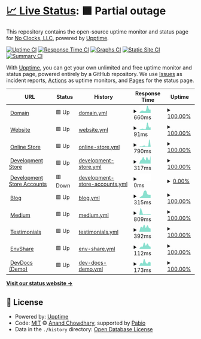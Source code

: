 # [📈 Live Status](https://demo.upptime.js.org): <!--live status--> **🟧 Partial outage**

This repository contains the open-source uptime monitor and status page for [No Clocks, LLC](https://website.noclocks.dev), powered by [Upptime](https://github.com/upptime/upptime).

[![Uptime CI](https://github.com/noclocks/noclocks-uptime/workflows/Uptime%20CI/badge.svg)](https://github.com/noclocks/noclocks-uptime/actions?query=workflow%3A%22Uptime+CI%22)
[![Response Time CI](https://github.com/noclocks/noclocks-uptime/workflows/Response%20Time%20CI/badge.svg)](https://github.com/noclocks/noclocks-uptime/actions?query=workflow%3A%22Response+Time+CI%22)
[![Graphs CI](https://github.com/noclocks/noclocks-uptime/workflows/Graphs%20CI/badge.svg)](https://github.com/noclocks/noclocks-uptime/actions?query=workflow%3A%22Graphs+CI%22)
[![Static Site CI](https://github.com/noclocks/noclocks-uptime/workflows/Static%20Site%20CI/badge.svg)](https://github.com/noclocks/noclocks-uptime/actions?query=workflow%3A%22Static+Site+CI%22)
[![Summary CI](https://github.com/noclocks/noclocks-uptime/workflows/Summary%20CI/badge.svg)](https://github.com/noclocks/noclocks-uptime/actions?query=workflow%3A%22Summary+CI%22)

With [Upptime](https://upptime.js.org), you can get your own unlimited and free uptime monitor and status page, powered entirely by a GitHub repository. We use [Issues](https://github.com/noclocks/noclocks-uptime/issues) as incident reports, [Actions](https://github.com/noclocks/noclocks-uptime/actions) as uptime monitors, and [Pages](https://demo.upptime.js.org) for the status page.

<!--start: status pages-->
<!-- This summary is generated by Upptime (https://github.com/upptime/upptime) -->
<!-- Do not edit this manually, your changes will be overwritten -->
<!-- prettier-ignore -->
| URL | Status | History | Response Time | Uptime |
| --- | ------ | ------- | ------------- | ------ |
| <img alt="" src="https://icons.duckduckgo.com/ip3/noclocks.dev.ico" height="13"> [Domain](https://noclocks.dev) | 🟩 Up | [domain.yml](https://github.com/noclocks/noclocks-uptime/commits/HEAD/history/domain.yml) | <details><summary><img alt="Response time graph" src="./graphs/domain/response-time-week.png" height="20"> 660ms</summary><br><a href="https://noclocks.github.io/noclocks-uptime/history/domain"><img alt="Response time 612" src="https://img.shields.io/endpoint?url=https%3A%2F%2Fraw.githubusercontent.com%2Fnoclocks%2Fnoclocks-uptime%2FHEAD%2Fapi%2Fdomain%2Fresponse-time.json"></a><br><a href="https://noclocks.github.io/noclocks-uptime/history/domain"><img alt="24-hour response time 940" src="https://img.shields.io/endpoint?url=https%3A%2F%2Fraw.githubusercontent.com%2Fnoclocks%2Fnoclocks-uptime%2FHEAD%2Fapi%2Fdomain%2Fresponse-time-day.json"></a><br><a href="https://noclocks.github.io/noclocks-uptime/history/domain"><img alt="7-day response time 660" src="https://img.shields.io/endpoint?url=https%3A%2F%2Fraw.githubusercontent.com%2Fnoclocks%2Fnoclocks-uptime%2FHEAD%2Fapi%2Fdomain%2Fresponse-time-week.json"></a><br><a href="https://noclocks.github.io/noclocks-uptime/history/domain"><img alt="30-day response time 612" src="https://img.shields.io/endpoint?url=https%3A%2F%2Fraw.githubusercontent.com%2Fnoclocks%2Fnoclocks-uptime%2FHEAD%2Fapi%2Fdomain%2Fresponse-time-month.json"></a><br><a href="https://noclocks.github.io/noclocks-uptime/history/domain"><img alt="1-year response time 612" src="https://img.shields.io/endpoint?url=https%3A%2F%2Fraw.githubusercontent.com%2Fnoclocks%2Fnoclocks-uptime%2FHEAD%2Fapi%2Fdomain%2Fresponse-time-year.json"></a></details> | <details><summary><a href="https://noclocks.github.io/noclocks-uptime/history/domain">100.00%</a></summary><a href="https://noclocks.github.io/noclocks-uptime/history/domain"><img alt="All-time uptime 99.85%" src="https://img.shields.io/endpoint?url=https%3A%2F%2Fraw.githubusercontent.com%2Fnoclocks%2Fnoclocks-uptime%2FHEAD%2Fapi%2Fdomain%2Fuptime.json"></a><br><a href="https://noclocks.github.io/noclocks-uptime/history/domain"><img alt="24-hour uptime 100.00%" src="https://img.shields.io/endpoint?url=https%3A%2F%2Fraw.githubusercontent.com%2Fnoclocks%2Fnoclocks-uptime%2FHEAD%2Fapi%2Fdomain%2Fuptime-day.json"></a><br><a href="https://noclocks.github.io/noclocks-uptime/history/domain"><img alt="7-day uptime 100.00%" src="https://img.shields.io/endpoint?url=https%3A%2F%2Fraw.githubusercontent.com%2Fnoclocks%2Fnoclocks-uptime%2FHEAD%2Fapi%2Fdomain%2Fuptime-week.json"></a><br><a href="https://noclocks.github.io/noclocks-uptime/history/domain"><img alt="30-day uptime 99.85%" src="https://img.shields.io/endpoint?url=https%3A%2F%2Fraw.githubusercontent.com%2Fnoclocks%2Fnoclocks-uptime%2FHEAD%2Fapi%2Fdomain%2Fuptime-month.json"></a><br><a href="https://noclocks.github.io/noclocks-uptime/history/domain"><img alt="1-year uptime 99.85%" src="https://img.shields.io/endpoint?url=https%3A%2F%2Fraw.githubusercontent.com%2Fnoclocks%2Fnoclocks-uptime%2FHEAD%2Fapi%2Fdomain%2Fuptime-year.json"></a></details>
| <img alt="" src="https://icons.duckduckgo.com/ip3/noclocks.dev.ico" height="13"> [Website](https://noclocks.dev) | 🟩 Up | [website.yml](https://github.com/noclocks/noclocks-uptime/commits/HEAD/history/website.yml) | <details><summary><img alt="Response time graph" src="./graphs/website/response-time-week.png" height="20"> 91ms</summary><br><a href="https://noclocks.github.io/noclocks-uptime/history/website"><img alt="Response time 106" src="https://img.shields.io/endpoint?url=https%3A%2F%2Fraw.githubusercontent.com%2Fnoclocks%2Fnoclocks-uptime%2FHEAD%2Fapi%2Fwebsite%2Fresponse-time.json"></a><br><a href="https://noclocks.github.io/noclocks-uptime/history/website"><img alt="24-hour response time 149" src="https://img.shields.io/endpoint?url=https%3A%2F%2Fraw.githubusercontent.com%2Fnoclocks%2Fnoclocks-uptime%2FHEAD%2Fapi%2Fwebsite%2Fresponse-time-day.json"></a><br><a href="https://noclocks.github.io/noclocks-uptime/history/website"><img alt="7-day response time 91" src="https://img.shields.io/endpoint?url=https%3A%2F%2Fraw.githubusercontent.com%2Fnoclocks%2Fnoclocks-uptime%2FHEAD%2Fapi%2Fwebsite%2Fresponse-time-week.json"></a><br><a href="https://noclocks.github.io/noclocks-uptime/history/website"><img alt="30-day response time 106" src="https://img.shields.io/endpoint?url=https%3A%2F%2Fraw.githubusercontent.com%2Fnoclocks%2Fnoclocks-uptime%2FHEAD%2Fapi%2Fwebsite%2Fresponse-time-month.json"></a><br><a href="https://noclocks.github.io/noclocks-uptime/history/website"><img alt="1-year response time 106" src="https://img.shields.io/endpoint?url=https%3A%2F%2Fraw.githubusercontent.com%2Fnoclocks%2Fnoclocks-uptime%2FHEAD%2Fapi%2Fwebsite%2Fresponse-time-year.json"></a></details> | <details><summary><a href="https://noclocks.github.io/noclocks-uptime/history/website">100.00%</a></summary><a href="https://noclocks.github.io/noclocks-uptime/history/website"><img alt="All-time uptime 99.85%" src="https://img.shields.io/endpoint?url=https%3A%2F%2Fraw.githubusercontent.com%2Fnoclocks%2Fnoclocks-uptime%2FHEAD%2Fapi%2Fwebsite%2Fuptime.json"></a><br><a href="https://noclocks.github.io/noclocks-uptime/history/website"><img alt="24-hour uptime 100.00%" src="https://img.shields.io/endpoint?url=https%3A%2F%2Fraw.githubusercontent.com%2Fnoclocks%2Fnoclocks-uptime%2FHEAD%2Fapi%2Fwebsite%2Fuptime-day.json"></a><br><a href="https://noclocks.github.io/noclocks-uptime/history/website"><img alt="7-day uptime 100.00%" src="https://img.shields.io/endpoint?url=https%3A%2F%2Fraw.githubusercontent.com%2Fnoclocks%2Fnoclocks-uptime%2FHEAD%2Fapi%2Fwebsite%2Fuptime-week.json"></a><br><a href="https://noclocks.github.io/noclocks-uptime/history/website"><img alt="30-day uptime 99.85%" src="https://img.shields.io/endpoint?url=https%3A%2F%2Fraw.githubusercontent.com%2Fnoclocks%2Fnoclocks-uptime%2FHEAD%2Fapi%2Fwebsite%2Fuptime-month.json"></a><br><a href="https://noclocks.github.io/noclocks-uptime/history/website"><img alt="1-year uptime 99.85%" src="https://img.shields.io/endpoint?url=https%3A%2F%2Fraw.githubusercontent.com%2Fnoclocks%2Fnoclocks-uptime%2FHEAD%2Fapi%2Fwebsite%2Fuptime-year.json"></a></details>
| <img alt="" src="https://icons.duckduckgo.com/ip3/store.noclocks.dev.ico" height="13"> [Online Store](https://store.noclocks.dev) | 🟩 Up | [online-store.yml](https://github.com/noclocks/noclocks-uptime/commits/HEAD/history/online-store.yml) | <details><summary><img alt="Response time graph" src="./graphs/online-store/response-time-week.png" height="20"> 790ms</summary><br><a href="https://noclocks.github.io/noclocks-uptime/history/online-store"><img alt="Response time 495" src="https://img.shields.io/endpoint?url=https%3A%2F%2Fraw.githubusercontent.com%2Fnoclocks%2Fnoclocks-uptime%2FHEAD%2Fapi%2Fonline-store%2Fresponse-time.json"></a><br><a href="https://noclocks.github.io/noclocks-uptime/history/online-store"><img alt="24-hour response time 235" src="https://img.shields.io/endpoint?url=https%3A%2F%2Fraw.githubusercontent.com%2Fnoclocks%2Fnoclocks-uptime%2FHEAD%2Fapi%2Fonline-store%2Fresponse-time-day.json"></a><br><a href="https://noclocks.github.io/noclocks-uptime/history/online-store"><img alt="7-day response time 790" src="https://img.shields.io/endpoint?url=https%3A%2F%2Fraw.githubusercontent.com%2Fnoclocks%2Fnoclocks-uptime%2FHEAD%2Fapi%2Fonline-store%2Fresponse-time-week.json"></a><br><a href="https://noclocks.github.io/noclocks-uptime/history/online-store"><img alt="30-day response time 495" src="https://img.shields.io/endpoint?url=https%3A%2F%2Fraw.githubusercontent.com%2Fnoclocks%2Fnoclocks-uptime%2FHEAD%2Fapi%2Fonline-store%2Fresponse-time-month.json"></a><br><a href="https://noclocks.github.io/noclocks-uptime/history/online-store"><img alt="1-year response time 495" src="https://img.shields.io/endpoint?url=https%3A%2F%2Fraw.githubusercontent.com%2Fnoclocks%2Fnoclocks-uptime%2FHEAD%2Fapi%2Fonline-store%2Fresponse-time-year.json"></a></details> | <details><summary><a href="https://noclocks.github.io/noclocks-uptime/history/online-store">100.00%</a></summary><a href="https://noclocks.github.io/noclocks-uptime/history/online-store"><img alt="All-time uptime 100.00%" src="https://img.shields.io/endpoint?url=https%3A%2F%2Fraw.githubusercontent.com%2Fnoclocks%2Fnoclocks-uptime%2FHEAD%2Fapi%2Fonline-store%2Fuptime.json"></a><br><a href="https://noclocks.github.io/noclocks-uptime/history/online-store"><img alt="24-hour uptime 100.00%" src="https://img.shields.io/endpoint?url=https%3A%2F%2Fraw.githubusercontent.com%2Fnoclocks%2Fnoclocks-uptime%2FHEAD%2Fapi%2Fonline-store%2Fuptime-day.json"></a><br><a href="https://noclocks.github.io/noclocks-uptime/history/online-store"><img alt="7-day uptime 100.00%" src="https://img.shields.io/endpoint?url=https%3A%2F%2Fraw.githubusercontent.com%2Fnoclocks%2Fnoclocks-uptime%2FHEAD%2Fapi%2Fonline-store%2Fuptime-week.json"></a><br><a href="https://noclocks.github.io/noclocks-uptime/history/online-store"><img alt="30-day uptime 100.00%" src="https://img.shields.io/endpoint?url=https%3A%2F%2Fraw.githubusercontent.com%2Fnoclocks%2Fnoclocks-uptime%2FHEAD%2Fapi%2Fonline-store%2Fuptime-month.json"></a><br><a href="https://noclocks.github.io/noclocks-uptime/history/online-store"><img alt="1-year uptime 100.00%" src="https://img.shields.io/endpoint?url=https%3A%2F%2Fraw.githubusercontent.com%2Fnoclocks%2Fnoclocks-uptime%2FHEAD%2Fapi%2Fonline-store%2Fuptime-year.json"></a></details>
| <img alt="" src="https://icons.duckduckgo.com/ip3/devstore.noclocks.dev.ico" height="13"> [Development Store](https://devstore.noclocks.dev) | 🟩 Up | [development-store.yml](https://github.com/noclocks/noclocks-uptime/commits/HEAD/history/development-store.yml) | <details><summary><img alt="Response time graph" src="./graphs/development-store/response-time-week.png" height="20"> 317ms</summary><br><a href="https://noclocks.github.io/noclocks-uptime/history/development-store"><img alt="Response time 297" src="https://img.shields.io/endpoint?url=https%3A%2F%2Fraw.githubusercontent.com%2Fnoclocks%2Fnoclocks-uptime%2FHEAD%2Fapi%2Fdevelopment-store%2Fresponse-time.json"></a><br><a href="https://noclocks.github.io/noclocks-uptime/history/development-store"><img alt="24-hour response time 253" src="https://img.shields.io/endpoint?url=https%3A%2F%2Fraw.githubusercontent.com%2Fnoclocks%2Fnoclocks-uptime%2FHEAD%2Fapi%2Fdevelopment-store%2Fresponse-time-day.json"></a><br><a href="https://noclocks.github.io/noclocks-uptime/history/development-store"><img alt="7-day response time 317" src="https://img.shields.io/endpoint?url=https%3A%2F%2Fraw.githubusercontent.com%2Fnoclocks%2Fnoclocks-uptime%2FHEAD%2Fapi%2Fdevelopment-store%2Fresponse-time-week.json"></a><br><a href="https://noclocks.github.io/noclocks-uptime/history/development-store"><img alt="30-day response time 297" src="https://img.shields.io/endpoint?url=https%3A%2F%2Fraw.githubusercontent.com%2Fnoclocks%2Fnoclocks-uptime%2FHEAD%2Fapi%2Fdevelopment-store%2Fresponse-time-month.json"></a><br><a href="https://noclocks.github.io/noclocks-uptime/history/development-store"><img alt="1-year response time 297" src="https://img.shields.io/endpoint?url=https%3A%2F%2Fraw.githubusercontent.com%2Fnoclocks%2Fnoclocks-uptime%2FHEAD%2Fapi%2Fdevelopment-store%2Fresponse-time-year.json"></a></details> | <details><summary><a href="https://noclocks.github.io/noclocks-uptime/history/development-store">100.00%</a></summary><a href="https://noclocks.github.io/noclocks-uptime/history/development-store"><img alt="All-time uptime 100.00%" src="https://img.shields.io/endpoint?url=https%3A%2F%2Fraw.githubusercontent.com%2Fnoclocks%2Fnoclocks-uptime%2FHEAD%2Fapi%2Fdevelopment-store%2Fuptime.json"></a><br><a href="https://noclocks.github.io/noclocks-uptime/history/development-store"><img alt="24-hour uptime 100.00%" src="https://img.shields.io/endpoint?url=https%3A%2F%2Fraw.githubusercontent.com%2Fnoclocks%2Fnoclocks-uptime%2FHEAD%2Fapi%2Fdevelopment-store%2Fuptime-day.json"></a><br><a href="https://noclocks.github.io/noclocks-uptime/history/development-store"><img alt="7-day uptime 100.00%" src="https://img.shields.io/endpoint?url=https%3A%2F%2Fraw.githubusercontent.com%2Fnoclocks%2Fnoclocks-uptime%2FHEAD%2Fapi%2Fdevelopment-store%2Fuptime-week.json"></a><br><a href="https://noclocks.github.io/noclocks-uptime/history/development-store"><img alt="30-day uptime 100.00%" src="https://img.shields.io/endpoint?url=https%3A%2F%2Fraw.githubusercontent.com%2Fnoclocks%2Fnoclocks-uptime%2FHEAD%2Fapi%2Fdevelopment-store%2Fuptime-month.json"></a><br><a href="https://noclocks.github.io/noclocks-uptime/history/development-store"><img alt="1-year uptime 100.00%" src="https://img.shields.io/endpoint?url=https%3A%2F%2Fraw.githubusercontent.com%2Fnoclocks%2Fnoclocks-uptime%2FHEAD%2Fapi%2Fdevelopment-store%2Fuptime-year.json"></a></details>
| <img alt="" src="https://icons.duckduckgo.com/ip3/accounts.store.noclocks.dev.ico" height="13"> [Development Store Accounts](https://accounts.store.noclocks.dev) | 🟥 Down | [development-store-accounts.yml](https://github.com/noclocks/noclocks-uptime/commits/HEAD/history/development-store-accounts.yml) | <details><summary><img alt="Response time graph" src="./graphs/development-store-accounts/response-time-week.png" height="20"> 0ms</summary><br><a href="https://noclocks.github.io/noclocks-uptime/history/development-store-accounts"><img alt="Response time 0" src="https://img.shields.io/endpoint?url=https%3A%2F%2Fraw.githubusercontent.com%2Fnoclocks%2Fnoclocks-uptime%2FHEAD%2Fapi%2Fdevelopment-store-accounts%2Fresponse-time.json"></a><br><a href="https://noclocks.github.io/noclocks-uptime/history/development-store-accounts"><img alt="24-hour response time 0" src="https://img.shields.io/endpoint?url=https%3A%2F%2Fraw.githubusercontent.com%2Fnoclocks%2Fnoclocks-uptime%2FHEAD%2Fapi%2Fdevelopment-store-accounts%2Fresponse-time-day.json"></a><br><a href="https://noclocks.github.io/noclocks-uptime/history/development-store-accounts"><img alt="7-day response time 0" src="https://img.shields.io/endpoint?url=https%3A%2F%2Fraw.githubusercontent.com%2Fnoclocks%2Fnoclocks-uptime%2FHEAD%2Fapi%2Fdevelopment-store-accounts%2Fresponse-time-week.json"></a><br><a href="https://noclocks.github.io/noclocks-uptime/history/development-store-accounts"><img alt="30-day response time 0" src="https://img.shields.io/endpoint?url=https%3A%2F%2Fraw.githubusercontent.com%2Fnoclocks%2Fnoclocks-uptime%2FHEAD%2Fapi%2Fdevelopment-store-accounts%2Fresponse-time-month.json"></a><br><a href="https://noclocks.github.io/noclocks-uptime/history/development-store-accounts"><img alt="1-year response time 0" src="https://img.shields.io/endpoint?url=https%3A%2F%2Fraw.githubusercontent.com%2Fnoclocks%2Fnoclocks-uptime%2FHEAD%2Fapi%2Fdevelopment-store-accounts%2Fresponse-time-year.json"></a></details> | <details><summary><a href="https://noclocks.github.io/noclocks-uptime/history/development-store-accounts">0.00%</a></summary><a href="https://noclocks.github.io/noclocks-uptime/history/development-store-accounts"><img alt="All-time uptime 0.00%" src="https://img.shields.io/endpoint?url=https%3A%2F%2Fraw.githubusercontent.com%2Fnoclocks%2Fnoclocks-uptime%2FHEAD%2Fapi%2Fdevelopment-store-accounts%2Fuptime.json"></a><br><a href="https://noclocks.github.io/noclocks-uptime/history/development-store-accounts"><img alt="24-hour uptime 0.00%" src="https://img.shields.io/endpoint?url=https%3A%2F%2Fraw.githubusercontent.com%2Fnoclocks%2Fnoclocks-uptime%2FHEAD%2Fapi%2Fdevelopment-store-accounts%2Fuptime-day.json"></a><br><a href="https://noclocks.github.io/noclocks-uptime/history/development-store-accounts"><img alt="7-day uptime 0.00%" src="https://img.shields.io/endpoint?url=https%3A%2F%2Fraw.githubusercontent.com%2Fnoclocks%2Fnoclocks-uptime%2FHEAD%2Fapi%2Fdevelopment-store-accounts%2Fuptime-week.json"></a><br><a href="https://noclocks.github.io/noclocks-uptime/history/development-store-accounts"><img alt="30-day uptime 0.00%" src="https://img.shields.io/endpoint?url=https%3A%2F%2Fraw.githubusercontent.com%2Fnoclocks%2Fnoclocks-uptime%2FHEAD%2Fapi%2Fdevelopment-store-accounts%2Fuptime-month.json"></a><br><a href="https://noclocks.github.io/noclocks-uptime/history/development-store-accounts"><img alt="1-year uptime 0.00%" src="https://img.shields.io/endpoint?url=https%3A%2F%2Fraw.githubusercontent.com%2Fnoclocks%2Fnoclocks-uptime%2FHEAD%2Fapi%2Fdevelopment-store-accounts%2Fuptime-year.json"></a></details>
| <img alt="" src="https://icons.duckduckgo.com/ip3/blog.noclocks.dev.ico" height="13"> [Blog](https://blog.noclocks.dev) | 🟩 Up | [blog.yml](https://github.com/noclocks/noclocks-uptime/commits/HEAD/history/blog.yml) | <details><summary><img alt="Response time graph" src="./graphs/blog/response-time-week.png" height="20"> 315ms</summary><br><a href="https://noclocks.github.io/noclocks-uptime/history/blog"><img alt="Response time 325" src="https://img.shields.io/endpoint?url=https%3A%2F%2Fraw.githubusercontent.com%2Fnoclocks%2Fnoclocks-uptime%2FHEAD%2Fapi%2Fblog%2Fresponse-time.json"></a><br><a href="https://noclocks.github.io/noclocks-uptime/history/blog"><img alt="24-hour response time 241" src="https://img.shields.io/endpoint?url=https%3A%2F%2Fraw.githubusercontent.com%2Fnoclocks%2Fnoclocks-uptime%2FHEAD%2Fapi%2Fblog%2Fresponse-time-day.json"></a><br><a href="https://noclocks.github.io/noclocks-uptime/history/blog"><img alt="7-day response time 315" src="https://img.shields.io/endpoint?url=https%3A%2F%2Fraw.githubusercontent.com%2Fnoclocks%2Fnoclocks-uptime%2FHEAD%2Fapi%2Fblog%2Fresponse-time-week.json"></a><br><a href="https://noclocks.github.io/noclocks-uptime/history/blog"><img alt="30-day response time 325" src="https://img.shields.io/endpoint?url=https%3A%2F%2Fraw.githubusercontent.com%2Fnoclocks%2Fnoclocks-uptime%2FHEAD%2Fapi%2Fblog%2Fresponse-time-month.json"></a><br><a href="https://noclocks.github.io/noclocks-uptime/history/blog"><img alt="1-year response time 325" src="https://img.shields.io/endpoint?url=https%3A%2F%2Fraw.githubusercontent.com%2Fnoclocks%2Fnoclocks-uptime%2FHEAD%2Fapi%2Fblog%2Fresponse-time-year.json"></a></details> | <details><summary><a href="https://noclocks.github.io/noclocks-uptime/history/blog">100.00%</a></summary><a href="https://noclocks.github.io/noclocks-uptime/history/blog"><img alt="All-time uptime 100.00%" src="https://img.shields.io/endpoint?url=https%3A%2F%2Fraw.githubusercontent.com%2Fnoclocks%2Fnoclocks-uptime%2FHEAD%2Fapi%2Fblog%2Fuptime.json"></a><br><a href="https://noclocks.github.io/noclocks-uptime/history/blog"><img alt="24-hour uptime 100.00%" src="https://img.shields.io/endpoint?url=https%3A%2F%2Fraw.githubusercontent.com%2Fnoclocks%2Fnoclocks-uptime%2FHEAD%2Fapi%2Fblog%2Fuptime-day.json"></a><br><a href="https://noclocks.github.io/noclocks-uptime/history/blog"><img alt="7-day uptime 100.00%" src="https://img.shields.io/endpoint?url=https%3A%2F%2Fraw.githubusercontent.com%2Fnoclocks%2Fnoclocks-uptime%2FHEAD%2Fapi%2Fblog%2Fuptime-week.json"></a><br><a href="https://noclocks.github.io/noclocks-uptime/history/blog"><img alt="30-day uptime 100.00%" src="https://img.shields.io/endpoint?url=https%3A%2F%2Fraw.githubusercontent.com%2Fnoclocks%2Fnoclocks-uptime%2FHEAD%2Fapi%2Fblog%2Fuptime-month.json"></a><br><a href="https://noclocks.github.io/noclocks-uptime/history/blog"><img alt="1-year uptime 100.00%" src="https://img.shields.io/endpoint?url=https%3A%2F%2Fraw.githubusercontent.com%2Fnoclocks%2Fnoclocks-uptime%2FHEAD%2Fapi%2Fblog%2Fuptime-year.json"></a></details>
| <img alt="" src="https://icons.duckduckgo.com/ip3/medium.noclocks.dev.ico" height="13"> [Medium](https://medium.noclocks.dev/) | 🟩 Up | [medium.yml](https://github.com/noclocks/noclocks-uptime/commits/HEAD/history/medium.yml) | <details><summary><img alt="Response time graph" src="./graphs/medium/response-time-week.png" height="20"> 809ms</summary><br><a href="https://noclocks.github.io/noclocks-uptime/history/medium"><img alt="Response time 1471" src="https://img.shields.io/endpoint?url=https%3A%2F%2Fraw.githubusercontent.com%2Fnoclocks%2Fnoclocks-uptime%2FHEAD%2Fapi%2Fmedium%2Fresponse-time.json"></a><br><a href="https://noclocks.github.io/noclocks-uptime/history/medium"><img alt="24-hour response time 695" src="https://img.shields.io/endpoint?url=https%3A%2F%2Fraw.githubusercontent.com%2Fnoclocks%2Fnoclocks-uptime%2FHEAD%2Fapi%2Fmedium%2Fresponse-time-day.json"></a><br><a href="https://noclocks.github.io/noclocks-uptime/history/medium"><img alt="7-day response time 809" src="https://img.shields.io/endpoint?url=https%3A%2F%2Fraw.githubusercontent.com%2Fnoclocks%2Fnoclocks-uptime%2FHEAD%2Fapi%2Fmedium%2Fresponse-time-week.json"></a><br><a href="https://noclocks.github.io/noclocks-uptime/history/medium"><img alt="30-day response time 1471" src="https://img.shields.io/endpoint?url=https%3A%2F%2Fraw.githubusercontent.com%2Fnoclocks%2Fnoclocks-uptime%2FHEAD%2Fapi%2Fmedium%2Fresponse-time-month.json"></a><br><a href="https://noclocks.github.io/noclocks-uptime/history/medium"><img alt="1-year response time 1471" src="https://img.shields.io/endpoint?url=https%3A%2F%2Fraw.githubusercontent.com%2Fnoclocks%2Fnoclocks-uptime%2FHEAD%2Fapi%2Fmedium%2Fresponse-time-year.json"></a></details> | <details><summary><a href="https://noclocks.github.io/noclocks-uptime/history/medium">100.00%</a></summary><a href="https://noclocks.github.io/noclocks-uptime/history/medium"><img alt="All-time uptime 99.90%" src="https://img.shields.io/endpoint?url=https%3A%2F%2Fraw.githubusercontent.com%2Fnoclocks%2Fnoclocks-uptime%2FHEAD%2Fapi%2Fmedium%2Fuptime.json"></a><br><a href="https://noclocks.github.io/noclocks-uptime/history/medium"><img alt="24-hour uptime 100.00%" src="https://img.shields.io/endpoint?url=https%3A%2F%2Fraw.githubusercontent.com%2Fnoclocks%2Fnoclocks-uptime%2FHEAD%2Fapi%2Fmedium%2Fuptime-day.json"></a><br><a href="https://noclocks.github.io/noclocks-uptime/history/medium"><img alt="7-day uptime 100.00%" src="https://img.shields.io/endpoint?url=https%3A%2F%2Fraw.githubusercontent.com%2Fnoclocks%2Fnoclocks-uptime%2FHEAD%2Fapi%2Fmedium%2Fuptime-week.json"></a><br><a href="https://noclocks.github.io/noclocks-uptime/history/medium"><img alt="30-day uptime 99.90%" src="https://img.shields.io/endpoint?url=https%3A%2F%2Fraw.githubusercontent.com%2Fnoclocks%2Fnoclocks-uptime%2FHEAD%2Fapi%2Fmedium%2Fuptime-month.json"></a><br><a href="https://noclocks.github.io/noclocks-uptime/history/medium"><img alt="1-year uptime 99.90%" src="https://img.shields.io/endpoint?url=https%3A%2F%2Fraw.githubusercontent.com%2Fnoclocks%2Fnoclocks-uptime%2FHEAD%2Fapi%2Fmedium%2Fuptime-year.json"></a></details>
| <img alt="" src="https://icons.duckduckgo.com/ip3/testimonials.noclocks.dev.ico" height="13"> [Testimonials](https://testimonials.noclocks.dev) | 🟩 Up | [testimonials.yml](https://github.com/noclocks/noclocks-uptime/commits/HEAD/history/testimonials.yml) | <details><summary><img alt="Response time graph" src="./graphs/testimonials/response-time-week.png" height="20"> 392ms</summary><br><a href="https://noclocks.github.io/noclocks-uptime/history/testimonials"><img alt="Response time 418" src="https://img.shields.io/endpoint?url=https%3A%2F%2Fraw.githubusercontent.com%2Fnoclocks%2Fnoclocks-uptime%2FHEAD%2Fapi%2Ftestimonials%2Fresponse-time.json"></a><br><a href="https://noclocks.github.io/noclocks-uptime/history/testimonials"><img alt="24-hour response time 374" src="https://img.shields.io/endpoint?url=https%3A%2F%2Fraw.githubusercontent.com%2Fnoclocks%2Fnoclocks-uptime%2FHEAD%2Fapi%2Ftestimonials%2Fresponse-time-day.json"></a><br><a href="https://noclocks.github.io/noclocks-uptime/history/testimonials"><img alt="7-day response time 392" src="https://img.shields.io/endpoint?url=https%3A%2F%2Fraw.githubusercontent.com%2Fnoclocks%2Fnoclocks-uptime%2FHEAD%2Fapi%2Ftestimonials%2Fresponse-time-week.json"></a><br><a href="https://noclocks.github.io/noclocks-uptime/history/testimonials"><img alt="30-day response time 418" src="https://img.shields.io/endpoint?url=https%3A%2F%2Fraw.githubusercontent.com%2Fnoclocks%2Fnoclocks-uptime%2FHEAD%2Fapi%2Ftestimonials%2Fresponse-time-month.json"></a><br><a href="https://noclocks.github.io/noclocks-uptime/history/testimonials"><img alt="1-year response time 418" src="https://img.shields.io/endpoint?url=https%3A%2F%2Fraw.githubusercontent.com%2Fnoclocks%2Fnoclocks-uptime%2FHEAD%2Fapi%2Ftestimonials%2Fresponse-time-year.json"></a></details> | <details><summary><a href="https://noclocks.github.io/noclocks-uptime/history/testimonials">100.00%</a></summary><a href="https://noclocks.github.io/noclocks-uptime/history/testimonials"><img alt="All-time uptime 100.00%" src="https://img.shields.io/endpoint?url=https%3A%2F%2Fraw.githubusercontent.com%2Fnoclocks%2Fnoclocks-uptime%2FHEAD%2Fapi%2Ftestimonials%2Fuptime.json"></a><br><a href="https://noclocks.github.io/noclocks-uptime/history/testimonials"><img alt="24-hour uptime 100.00%" src="https://img.shields.io/endpoint?url=https%3A%2F%2Fraw.githubusercontent.com%2Fnoclocks%2Fnoclocks-uptime%2FHEAD%2Fapi%2Ftestimonials%2Fuptime-day.json"></a><br><a href="https://noclocks.github.io/noclocks-uptime/history/testimonials"><img alt="7-day uptime 100.00%" src="https://img.shields.io/endpoint?url=https%3A%2F%2Fraw.githubusercontent.com%2Fnoclocks%2Fnoclocks-uptime%2FHEAD%2Fapi%2Ftestimonials%2Fuptime-week.json"></a><br><a href="https://noclocks.github.io/noclocks-uptime/history/testimonials"><img alt="30-day uptime 100.00%" src="https://img.shields.io/endpoint?url=https%3A%2F%2Fraw.githubusercontent.com%2Fnoclocks%2Fnoclocks-uptime%2FHEAD%2Fapi%2Ftestimonials%2Fuptime-month.json"></a><br><a href="https://noclocks.github.io/noclocks-uptime/history/testimonials"><img alt="1-year uptime 100.00%" src="https://img.shields.io/endpoint?url=https%3A%2F%2Fraw.githubusercontent.com%2Fnoclocks%2Fnoclocks-uptime%2FHEAD%2Fapi%2Ftestimonials%2Fuptime-year.json"></a></details>
| <img alt="" src="https://icons.duckduckgo.com/ip3/envshare.noclocks.dev.ico" height="13"> [EnvShare](https://envshare.noclocks.dev) | 🟩 Up | [env-share.yml](https://github.com/noclocks/noclocks-uptime/commits/HEAD/history/env-share.yml) | <details><summary><img alt="Response time graph" src="./graphs/env-share/response-time-week.png" height="20"> 112ms</summary><br><a href="https://noclocks.github.io/noclocks-uptime/history/env-share"><img alt="Response time 151" src="https://img.shields.io/endpoint?url=https%3A%2F%2Fraw.githubusercontent.com%2Fnoclocks%2Fnoclocks-uptime%2FHEAD%2Fapi%2Fenv-share%2Fresponse-time.json"></a><br><a href="https://noclocks.github.io/noclocks-uptime/history/env-share"><img alt="24-hour response time 168" src="https://img.shields.io/endpoint?url=https%3A%2F%2Fraw.githubusercontent.com%2Fnoclocks%2Fnoclocks-uptime%2FHEAD%2Fapi%2Fenv-share%2Fresponse-time-day.json"></a><br><a href="https://noclocks.github.io/noclocks-uptime/history/env-share"><img alt="7-day response time 112" src="https://img.shields.io/endpoint?url=https%3A%2F%2Fraw.githubusercontent.com%2Fnoclocks%2Fnoclocks-uptime%2FHEAD%2Fapi%2Fenv-share%2Fresponse-time-week.json"></a><br><a href="https://noclocks.github.io/noclocks-uptime/history/env-share"><img alt="30-day response time 151" src="https://img.shields.io/endpoint?url=https%3A%2F%2Fraw.githubusercontent.com%2Fnoclocks%2Fnoclocks-uptime%2FHEAD%2Fapi%2Fenv-share%2Fresponse-time-month.json"></a><br><a href="https://noclocks.github.io/noclocks-uptime/history/env-share"><img alt="1-year response time 151" src="https://img.shields.io/endpoint?url=https%3A%2F%2Fraw.githubusercontent.com%2Fnoclocks%2Fnoclocks-uptime%2FHEAD%2Fapi%2Fenv-share%2Fresponse-time-year.json"></a></details> | <details><summary><a href="https://noclocks.github.io/noclocks-uptime/history/env-share">100.00%</a></summary><a href="https://noclocks.github.io/noclocks-uptime/history/env-share"><img alt="All-time uptime 100.00%" src="https://img.shields.io/endpoint?url=https%3A%2F%2Fraw.githubusercontent.com%2Fnoclocks%2Fnoclocks-uptime%2FHEAD%2Fapi%2Fenv-share%2Fuptime.json"></a><br><a href="https://noclocks.github.io/noclocks-uptime/history/env-share"><img alt="24-hour uptime 100.00%" src="https://img.shields.io/endpoint?url=https%3A%2F%2Fraw.githubusercontent.com%2Fnoclocks%2Fnoclocks-uptime%2FHEAD%2Fapi%2Fenv-share%2Fuptime-day.json"></a><br><a href="https://noclocks.github.io/noclocks-uptime/history/env-share"><img alt="7-day uptime 100.00%" src="https://img.shields.io/endpoint?url=https%3A%2F%2Fraw.githubusercontent.com%2Fnoclocks%2Fnoclocks-uptime%2FHEAD%2Fapi%2Fenv-share%2Fuptime-week.json"></a><br><a href="https://noclocks.github.io/noclocks-uptime/history/env-share"><img alt="30-day uptime 100.00%" src="https://img.shields.io/endpoint?url=https%3A%2F%2Fraw.githubusercontent.com%2Fnoclocks%2Fnoclocks-uptime%2FHEAD%2Fapi%2Fenv-share%2Fuptime-month.json"></a><br><a href="https://noclocks.github.io/noclocks-uptime/history/env-share"><img alt="1-year uptime 100.00%" src="https://img.shields.io/endpoint?url=https%3A%2F%2Fraw.githubusercontent.com%2Fnoclocks%2Fnoclocks-uptime%2FHEAD%2Fapi%2Fenv-share%2Fuptime-year.json"></a></details>
| <img alt="" src="https://icons.duckduckgo.com/ip3/devdocs.noclocks.dev.ico" height="13"> [DevDocs (Demo)](https://devdocs.noclocks.dev) | 🟩 Up | [dev-docs-demo.yml](https://github.com/noclocks/noclocks-uptime/commits/HEAD/history/dev-docs-demo.yml) | <details><summary><img alt="Response time graph" src="./graphs/dev-docs-demo/response-time-week.png" height="20"> 173ms</summary><br><a href="https://noclocks.github.io/noclocks-uptime/history/dev-docs-demo"><img alt="Response time 214" src="https://img.shields.io/endpoint?url=https%3A%2F%2Fraw.githubusercontent.com%2Fnoclocks%2Fnoclocks-uptime%2FHEAD%2Fapi%2Fdev-docs-demo%2Fresponse-time.json"></a><br><a href="https://noclocks.github.io/noclocks-uptime/history/dev-docs-demo"><img alt="24-hour response time 211" src="https://img.shields.io/endpoint?url=https%3A%2F%2Fraw.githubusercontent.com%2Fnoclocks%2Fnoclocks-uptime%2FHEAD%2Fapi%2Fdev-docs-demo%2Fresponse-time-day.json"></a><br><a href="https://noclocks.github.io/noclocks-uptime/history/dev-docs-demo"><img alt="7-day response time 173" src="https://img.shields.io/endpoint?url=https%3A%2F%2Fraw.githubusercontent.com%2Fnoclocks%2Fnoclocks-uptime%2FHEAD%2Fapi%2Fdev-docs-demo%2Fresponse-time-week.json"></a><br><a href="https://noclocks.github.io/noclocks-uptime/history/dev-docs-demo"><img alt="30-day response time 214" src="https://img.shields.io/endpoint?url=https%3A%2F%2Fraw.githubusercontent.com%2Fnoclocks%2Fnoclocks-uptime%2FHEAD%2Fapi%2Fdev-docs-demo%2Fresponse-time-month.json"></a><br><a href="https://noclocks.github.io/noclocks-uptime/history/dev-docs-demo"><img alt="1-year response time 214" src="https://img.shields.io/endpoint?url=https%3A%2F%2Fraw.githubusercontent.com%2Fnoclocks%2Fnoclocks-uptime%2FHEAD%2Fapi%2Fdev-docs-demo%2Fresponse-time-year.json"></a></details> | <details><summary><a href="https://noclocks.github.io/noclocks-uptime/history/dev-docs-demo">100.00%</a></summary><a href="https://noclocks.github.io/noclocks-uptime/history/dev-docs-demo"><img alt="All-time uptime 100.00%" src="https://img.shields.io/endpoint?url=https%3A%2F%2Fraw.githubusercontent.com%2Fnoclocks%2Fnoclocks-uptime%2FHEAD%2Fapi%2Fdev-docs-demo%2Fuptime.json"></a><br><a href="https://noclocks.github.io/noclocks-uptime/history/dev-docs-demo"><img alt="24-hour uptime 100.00%" src="https://img.shields.io/endpoint?url=https%3A%2F%2Fraw.githubusercontent.com%2Fnoclocks%2Fnoclocks-uptime%2FHEAD%2Fapi%2Fdev-docs-demo%2Fuptime-day.json"></a><br><a href="https://noclocks.github.io/noclocks-uptime/history/dev-docs-demo"><img alt="7-day uptime 100.00%" src="https://img.shields.io/endpoint?url=https%3A%2F%2Fraw.githubusercontent.com%2Fnoclocks%2Fnoclocks-uptime%2FHEAD%2Fapi%2Fdev-docs-demo%2Fuptime-week.json"></a><br><a href="https://noclocks.github.io/noclocks-uptime/history/dev-docs-demo"><img alt="30-day uptime 100.00%" src="https://img.shields.io/endpoint?url=https%3A%2F%2Fraw.githubusercontent.com%2Fnoclocks%2Fnoclocks-uptime%2FHEAD%2Fapi%2Fdev-docs-demo%2Fuptime-month.json"></a><br><a href="https://noclocks.github.io/noclocks-uptime/history/dev-docs-demo"><img alt="1-year uptime 100.00%" src="https://img.shields.io/endpoint?url=https%3A%2F%2Fraw.githubusercontent.com%2Fnoclocks%2Fnoclocks-uptime%2FHEAD%2Fapi%2Fdev-docs-demo%2Fuptime-year.json"></a></details>

<!--end: status pages-->

[**Visit our status website →**](https://demo.upptime.js.org)

## 📄 License

- Powered by: [Upptime](https://github.com/upptime/upptime)
- Code: [MIT](./LICENSE) © [Anand Chowdhary](https://anandchowdhary.com), supported by [Pabio](https://pabio.com)
- Data in the `./history` directory: [Open Database License](https://opendatacommons.org/licenses/odbl/1-0/)
